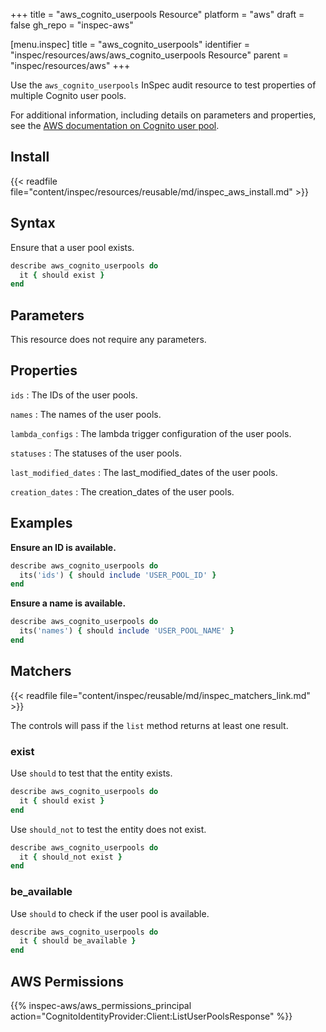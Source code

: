 +++
title = "aws_cognito_userpools Resource"
platform = "aws"
draft = false
gh_repo = "inspec-aws"

[menu.inspec]
title = "aws_cognito_userpools"
identifier = "inspec/resources/aws/aws_cognito_userpools Resource"
parent = "inspec/resources/aws"
+++

Use the `aws_cognito_userpools` InSpec audit resource to test properties of multiple Cognito user pools.

For additional information, including details on parameters and properties, see the [AWS documentation on Cognito user pool](https://docs.aws.amazon.com/AWSCloudFormation/latest/UserGuide/aws-resource-cognito-userpool.html).

## Install

{{< readfile file="content/inspec/resources/reusable/md/inspec_aws_install.md" >}}

## Syntax

Ensure that a user pool exists.

```ruby
describe aws_cognito_userpools do
  it { should exist }
end
```

## Parameters

This resource does not require any parameters.

## Properties

`ids`
: The IDs of the user pools.

`names`
: The names of the user pools.

`lambda_configs`
: The lambda trigger configuration of the user pools.

`statuses`
: The statuses of the user pools.

`last_modified_dates`
: The last_modified_dates of the user pools.

`creation_dates`
: The creation_dates of the user pools.

## Examples

**Ensure an ID is available.**

```ruby
describe aws_cognito_userpools do
  its('ids') { should include 'USER_POOL_ID' }
end
```

**Ensure a name is available.**

```ruby
describe aws_cognito_userpools do
  its('names') { should include 'USER_POOL_NAME' }
end
```

## Matchers

{{< readfile file="content/inspec/reusable/md/inspec_matchers_link.md" >}}

The controls will pass if the `list` method returns at least one result.

### exist

Use `should` to test that the entity exists.

```ruby
describe aws_cognito_userpools do
  it { should exist }
end
```

Use `should_not` to test the entity does not exist.

```ruby
describe aws_cognito_userpools do
  it { should_not exist }
end
```

### be_available

Use `should` to check if the user pool is available.

```ruby
describe aws_cognito_userpools do
  it { should be_available }
end
```

## AWS Permissions

{{% inspec-aws/aws_permissions_principal action="CognitoIdentityProvider:Client:ListUserPoolsResponse" %}}
